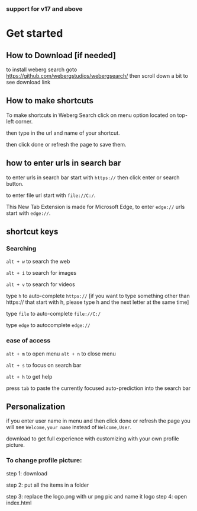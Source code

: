 ### support for v17 and above
# Get started
## How to Download [if needed]
to install weberg search goto https://github.com/webergstudios/webergsearch/ then scroll down a bit to see download link
## How to make shortcuts
To make shortcuts in Weberg Search click on menu option located on top-left corner.

then type in the url and name of your shortcut.

then click done or refresh the page to save them.
## how to enter urls in search bar
to enter urls in search bar start with `https://` then click enter or search button.

to enter file url start with `file://C:/`.

This New Tab Extension is made for Microsoft Edge, to enter `edge://` urls start with `edge://`.
## shortcut keys
### Searching
`alt + w` to search the web

`alt + i` to search for images

`alt + v` to search for videos

type `h` to auto-complete `https://` [if you want to type something other than https:// that start with h, please type h and the next letter at the same time]

type `file` to auto-complete `file://C:/`

type `edge` to autocomplete `edge://`
### ease of access
`alt + m` to open menu
`alt + n` to close menu

`alt + s` to focus on search bar

`alt + h` to get help

press `tab` to paste the currently focused auto-prediction into the search bar
## Personalization 
if you enter user name in menu and then click done or refresh the page you will see `Welcome,your name` instead of `Welcome,User`.

download to get full experience with customizing with your own profile picture. 

### To change profile picture: 
step 1: download 

step 2: put all the items in a folder 

step 3: replace the logo.png with ur png pic and name it logo step 4: open index.html
